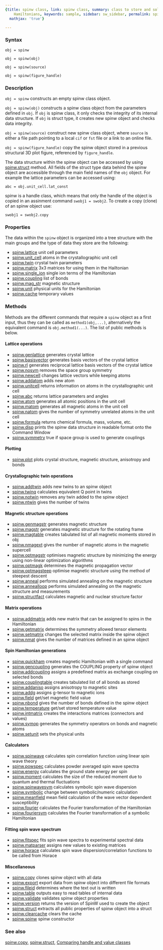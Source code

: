 ```yaml
---
{title: spinw class, link: spinw class, summary: class to store and solve magnetic
    Hamiltonians, keywords: sample, sidebar: sw_sidebar, permalink: spinw.html, folder: spinw,
  mathjax: 'true'}

---
```

 
### Syntax
 
`obj = spinw`
 
`obj = spinw(obj)`
 
`obj = spinw(source)`
 
`obj = spinw(figure_handle)`
 
### Description
 
`obj = spinw` constructs an empty spinw class object.
 
`obj = spinw(obj)` constructs a spinw class object from the
parameters defined in `obj`. If `obj` is spinw class, it only checks
the integrity of its internal data structure. If `obj` is struct
type, it creates new spinw object and checks data integrity.
 
`obj = spinw(source)` construct new spinw class object, where
`source` is either a file path pointing to a local `cif` or `fst`
file or a link to an online file.
 
`obj = spinw(figure_handle)` copy the spinw object stored in a
previous structural 3D plot figure, referenced by `figure_handle`.
 
 
The data structure within the spinw object can be accessed by using
[spinw.struct](spinw_struct.html) method. All fields of the struct type data behind the
spinw object are accessible through the main field names of the `obj`
object. For example the lattice parameters can be accessed using:
 
```
abc = obj.unit_cell.lat_const
```
 
spinw is a handle class, which means that only the handle of the
object is copied in an assinment command `swobj1 = swobj2`. To create
a copy (clone) of an spinw object use:
 
```
swobj1 = swobj2.copy
```
 
### Properties
 
The data within the `spinw` object is organized into a tree structure
with the main groups and the type of data they store are the
following:
 
* [spinw.lattice](spinw_lattice.html) unit cell parameters
* [spinw.unit_cell](spinw_unit_cell.html) atoms in the crystallographic unit cell
* [spinw.twin](spinw_twin.html) crystal twin parameters
* [spinw.matrix](spinw_matrix.html) 3x3 matrices for using them in the Hailtonian
* [spinw.single_ion](spinw_single_ion.html) single ion terms of the Hamiltonian
* [spinw.coupling](spinw_coupling.html) list of bonds
* [spinw.mag_str](spinw_mag_str.html) magnetic structure
* [spinw.unit](spinw_unit.html) physical units for the Hamiltonian
* [spinw.cache](spinw_cache.html) temporary values
 
### Methods
 
Methods are the different commands that require a `spinw` object as a
first input, thus they can be called as `method1(obj,...)`,
alternatively the equivalent command is `obj.method1(...)`. The list
of public methods is below.
 
#### Lattice operations
 
* [spinw.genlattice](spinw_genlattice.html) generates crystal lattice
* [spinw.basisvector](spinw_basisvector.html) generates basis vectors of the crystal lattice
* [spinw.rl](spinw_rl.html) generates reciprocal lattice basis vectors of the crystal lattice
* [spinw.nosym](spinw_nosym.html) removes the space group symmetry
* [spinw.newcell](spinw_newcell.html) changes lattice vectors while keeping atoms
* [spinw.addatom](spinw_addatom.html) adds new atom
* [spinw.unitcell](spinw_unitcell.html) returns information on atoms in the crystallographic unit cell
* [spinw.abc](spinw_abc.html) returns lattice parameters and angles
* [spinw.atom](spinw_atom.html) generates all atomic positions in the unit cell
* [spinw.matom](spinw_matom.html) generates all magnetic atoms in the unit cell
* [spinw.natom](spinw_natom.html) gives the number of symmetry unrelated atoms in the unit cell
* [spinw.formula](spinw_formula.html) returns chemical formula, mass, volume, etc.
* [spinw.disp](spinw_disp.html) prints the spinw data structure in readable format onto the Command Window
* [spinw.symmetry](spinw_symmetry.html) true if space group is used to generate couplings
    
#### Plotting
 
* [spinw.plot](spinw_plot.html) plots crystal structure, magnetic structure, anisotropy and bonds
 
#### Crystallographic twin operations
 
* [spinw.addtwin](spinw_addtwin.html) adds new twins to an spinw object
* [spinw.twinq](spinw_twinq.html) calculates equivalent Q point in twins
* [spinw.notwin](spinw_notwin.html) removes any twin added to the spinw object
* [spinw.ntwin](spinw_ntwin.html) gives the number of twins
 
#### Magnetic structure operations
 
* [spinw.genmagstr](spinw_genmagstr.html) generates magnetic structure
* [spinw.magstr](spinw_magstr.html) generates magnetic structure for the rotating frame
* [spinw.magtable](spinw_magtable.html) creates tabulated list of all magnetic moments stored in obj
* [spinw.nmagext](spinw_nmagext.html) gives the number of magnetic atoms in the magnetic supercell
* [spinw.optmagstr](spinw_optmagstr.html) optimises magnetic structure by minimizing the energy using non-linear optimization algorithms
* [spinw.optmagk](spinw_optmagk.html) determines the magnetic propagation vector
* [spinw.optmagsteep](spinw_optmagsteep.html) optimise magnetic structure using the method of steepest descent
* [spinw.anneal](spinw_anneal.html) performs simulated annealing on the magnetic structure
* [spinw.annealloop](spinw_annealloop.html) performs simulated annealing on the magnetic structure and measurements
* [spinw.structfact](spinw_structfact.html) calculates magnetic and nuclear structure factor
    
#### Matrix operations
 
* [spinw.addmatrix](spinw_addmatrix.html) adds new matrix that can be assigned to spins in the Hamiltonian
* [spinw.getmatrix](spinw_getmatrix.html) determines the symmetry allowed tensor elements
* [spinw.setmatrix](spinw_setmatrix.html) changes the selected matrix inside the spinw object
* [spinw.nmat](spinw_nmat.html) gives the number of matrices defined in an spinw object
    
#### Spin Hamiltonian generations
 
* [spinw.quickham](spinw_quickham.html) creates magnetic Hamiltonian with a single command
* [spinw.gencoupling](spinw_gencoupling.html) generates the COUPLING property of spinw object
* [spinw.addcoupling](spinw_addcoupling.html) assigns a predefined matrix as exchange coupling on selected bonds
* [spinw.couplingtable](spinw_couplingtable.html) creates tabulated list of all bonds as stored
* [spinw.addaniso](spinw_addaniso.html) assigns anisotropy to magnetic sites
* [spinw.addg](spinw_addg.html) assigns g-tensor to magnetic ions
* [spinw.field](spinw_field.html) get/set magnetic field value
* [spinw.nbond](spinw_nbond.html) gives the number of bonds defined in the spinw object
* [spinw.temperature](spinw_temperature.html) get/set stored temperature value
* [spinw.intmatrix](spinw_intmatrix.html) creates the interactions matrices (connectors and values)
* [spinw.symop](spinw_symop.html) generates the symmetry operators on bonds and magnetic atoms
* [spinw.setunit](spinw_setunit.html) sets the physical units
    
#### Calculators
 
* [spinw.spinwave](spinw_spinwave.html) calculates spin correlation function using linear spin wave theory
* [spinw.powspec](spinw_powspec.html) calculates powder averaged spin wave spectra
* [spinw.energy](spinw_energy.html) calculates the ground state energy per spin
* [spinw.moment](spinw_moment.html) calculates the size of the reduced moment due to quantum and thermal fluctuations
* [spinw.spinwavesym](spinw_spinwavesym.html) calculates symbolic spin wave dispersion
* [spinw.symbolic](spinw_symbolic.html) change between symbolic/numeric calculation
* [spinw.meanfield](spinw_meanfield.html) mean field calculation of the wave vector dependent susceptibility
* [spinw.fourier](spinw_fourier.html) calculates the Fourier transformation of the Hamiltonian
* [spinw.fouriersym](spinw_fouriersym.html) calculates the Fourier transformation of a symbolic Hamiltonian
 
#### Fitting spin wave spectrum
 
* [spinw.fitspec](spinw_fitspec.html) fits spin wave spectra to experimental spectral data
* [spinw.matparser](spinw_matparser.html) assigns new values to existing matrices
* [spinw.horace](spinw_horace.html) calculates spin wave dispersion/correlation functions to be called from Horace
    
#### Miscellaneous
 
* [spinw.copy](spinw_copy.html) clones spinw object with all data
* [spinw.export](spinw_export.html) export data from spinw object into different file formats
* [spinw.fileid](spinw_fileid.html) determines where the text out is written
* [spinw.table](spinw_table.html) outputs easy to read tables of internal data
* [spinw.validate](spinw_validate.html) validates spinw object properties
* [spinw.version](spinw_version.html) returns the version of SpinW used to create the object
* [spinw.struct](spinw_struct.html) extracts all public properties of spinw object into a struct
* [spinw.clearcache](spinw_clearcache.html) clears the cache
* [spinw.spinw](spinw_spinw.html) spinw constructor
 
### See also
 
[spinw.copy](spinw_copy.html), [spinw.struct](spinw_struct.html), [Comparing handle and value classes](https://www.google.ch/url?sa=t&rct=j&q=&esrc=s&source=web&cd=3&ved=0ahUKEwjCvbbctqTWAhVBblAKHQxnAnIQFggyMAI&url=https%3A%2F%2Fwww.mathworks.com%2Fhelp%2Fmatlab%2Fmatlab_oop%2Fcomparing-handle-and-value-classes.html&usg=AFQjCNFoN4qQdn6rPXKWkQ7aoog9G-nHgA)
 

